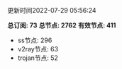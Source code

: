 更新时间2022-07-29 05:56:24

**总订阅: 73**
**总节点: 2762**
**有效节点: 411**
- ss节点: 296
- v2ray节点: 63
- trojan节点: 52
